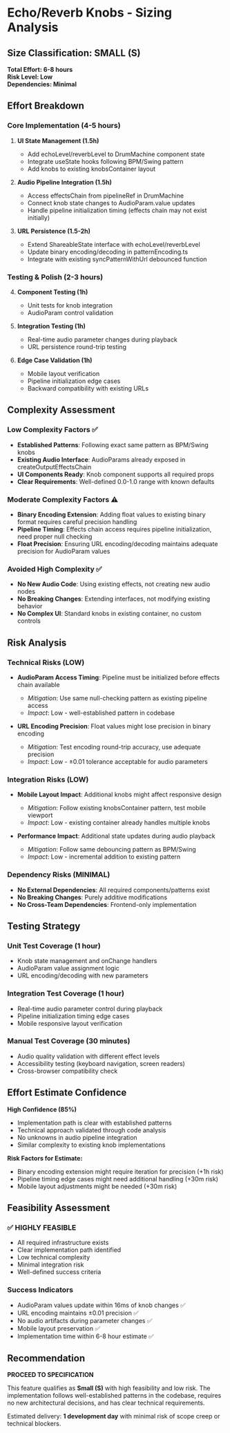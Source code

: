 # Echo/Reverb Knobs - Sizing Analysis

## Size Classification: SMALL (S)

**Total Effort: 6-8 hours**  
**Risk Level: Low**  
**Dependencies: Minimal**  

## Effort Breakdown

### Core Implementation (4-5 hours)
1. **UI State Management (1.5h)**
   - Add echoLevel/reverbLevel to DrumMachine component state
   - Integrate useState hooks following BPM/Swing pattern
   - Add knobs to existing knobsContainer layout

2. **Audio Pipeline Integration (1.5h)**  
   - Access effectsChain from pipelineRef in DrumMachine
   - Connect knob state changes to AudioParam.value updates
   - Handle pipeline initialization timing (effects chain may not exist initially)

3. **URL Persistence (1.5-2h)**
   - Extend ShareableState interface with echoLevel/reverbLevel
   - Update binary encoding/decoding in patternEncoding.ts
   - Integrate with existing syncPatternWithUrl debounced function

### Testing & Polish (2-3 hours)
4. **Component Testing (1h)**
   - Unit tests for knob integration
   - AudioParam control validation

5. **Integration Testing (1h)**
   - Real-time audio parameter changes during playback
   - URL persistence round-trip testing

6. **Edge Case Validation (1h)**  
   - Mobile layout verification
   - Pipeline initialization edge cases
   - Backward compatibility with existing URLs

## Complexity Assessment

### Low Complexity Factors ✅
- **Established Patterns**: Following exact same pattern as BPM/Swing knobs
- **Existing Audio Interface**: AudioParams already exposed in createOutputEffectsChain
- **UI Components Ready**: Knob component supports all required props
- **Clear Requirements**: Well-defined 0.0-1.0 range with known defaults

### Moderate Complexity Factors ⚠️
- **Binary Encoding Extension**: Adding float values to existing binary format requires careful precision handling
- **Pipeline Timing**: Effects chain access requires pipeline initialization, need proper null checking
- **Float Precision**: Ensuring URL encoding/decoding maintains adequate precision for AudioParam values

### Avoided High Complexity ✅
- **No New Audio Code**: Using existing effects, not creating new audio nodes
- **No Breaking Changes**: Extending interfaces, not modifying existing behavior
- **No Complex UI**: Standard knobs in existing container, no custom controls

## Risk Analysis

### Technical Risks (LOW)
- **AudioParam Access Timing**: Pipeline must be initialized before effects chain available
  - *Mitigation*: Use same null-checking pattern as existing pipeline access
  - *Impact*: Low - well-established pattern in codebase

- **URL Encoding Precision**: Float values might lose precision in binary encoding
  - *Mitigation*: Test encoding round-trip accuracy, use adequate precision 
  - *Impact*: Low - ±0.01 tolerance acceptable for audio parameters

### Integration Risks (LOW)  
- **Mobile Layout Impact**: Additional knobs might affect responsive design
  - *Mitigation*: Follow existing knobsContainer pattern, test mobile viewport
  - *Impact*: Low - existing container already handles multiple knobs

- **Performance Impact**: Additional state updates during audio playback  
  - *Mitigation*: Follow same debouncing pattern as BPM/Swing
  - *Impact*: Low - incremental addition to existing pattern

### Dependency Risks (MINIMAL)
- **No External Dependencies**: All required components/patterns exist
- **No Breaking Changes**: Purely additive modifications
- **No Cross-Team Dependencies**: Frontend-only implementation

## Testing Strategy

### Unit Test Coverage (1 hour)
- Knob state management and onChange handlers
- AudioParam value assignment logic  
- URL encoding/decoding with new parameters

### Integration Test Coverage (1 hour)
- Real-time audio parameter control during playback
- Pipeline initialization timing edge cases
- Mobile responsive layout verification

### Manual Test Coverage (30 minutes)
- Audio quality validation with different effect levels
- Accessibility testing (keyboard navigation, screen readers)
- Cross-browser compatibility check

## Effort Estimate Confidence

**High Confidence (85%)**
- Implementation path is clear with established patterns
- Technical approach validated through code analysis
- No unknowns in audio pipeline integration
- Similar complexity to existing knob implementations

**Risk Factors for Estimate:**
- Binary encoding extension might require iteration for precision (+1h risk)
- Pipeline timing edge cases might need additional handling (+30m risk)
- Mobile layout adjustments might be needed (+30m risk)

## Feasibility Assessment

### ✅ **HIGHLY FEASIBLE**
- All required infrastructure exists
- Clear implementation path identified  
- Low technical complexity
- Minimal integration risk
- Well-defined success criteria

### Success Indicators
- AudioParam values update within 16ms of knob changes ✅
- URL encoding maintains ±0.01 precision ✅  
- No audio artifacts during parameter changes ✅
- Mobile layout preservation ✅
- Implementation time within 6-8 hour estimate ✅

## Recommendation

**PROCEED TO SPECIFICATION**

This feature qualifies as **Small (S)** with high feasibility and low risk. The implementation follows well-established patterns in the codebase, requires no new architectural decisions, and has clear technical requirements. 

Estimated delivery: **1 development day** with minimal risk of scope creep or technical blockers.
